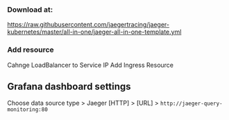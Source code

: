 ### Download at:
https://raw.githubusercontent.com/jaegertracing/jaeger-kubernetes/master/all-in-one/jaeger-all-in-one-template.yml

### Add resource
Cahnge LoadBalancer to Service IP
Add Ingress Resource

## Grafana dashboard settings

Choose data source type > Jaeger
[HTTP] > [URL] > `http://jaeger-query-monitoring:80`
